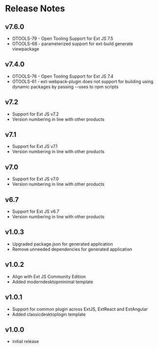 # Release Notes

## v7.6.0

* OTOOLS-79 - Open Tooling Support for Ext JS 7.5
* OTOOLS-68 - parameterized support for ext-build generate viewpackage

## v7.4.0

* OTOOLS-76 - Open Tooling Support for Ext JS 7.4
* OTOOLS-61 - ext-webpack-plugin does not support for building using dynamic packages by passing --uses to npm scripts

## v7.2

* Support for Ext JS v7.2
* Version numbering in line with other products

## v7.1

* Support for Ext JS v7.1
* Version numbering in line with other products

## v7.0

* Support for Ext JS v7.0
* Version numbering in line with other products

## v6.7

* Support for Ext JS v6.7
* Version numbering in line with other products


## v1.0.3

* Upgraded package.json for generated application
* Remove unneeded dependencies for generated application


## v1.0.2

* Align with Ext JS Community Edition
* Added moderndesktopminimal template


## v1.0.1

* Support for common plugin across ExtJS, ExtReact and ExtAngular
* Added classicdesktoplogin template


## v1.0.0

* initial release
